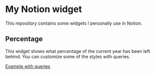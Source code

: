 # My Notion widget
This repository contains some widgets I personally use in Notion.

## Percentage
This widget shows what percentage of the current year has been left behind. You can customize some of the styles with queries.

[Example with queries](https://baltarifcan.github.io/notion-widgets/percentage.html?bg=191919&outer=252525&inner=fe4358&font=monospace&size=25&height=100)
